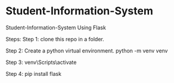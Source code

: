 # Student-Information-System
Student-Information-System
Using Flask


Steps:
Step 1:
clone this repo in a folder.

Step 2:
Create a python virtual environment.
python -m venv venv

Step 3:
venv\Scripts\activate

Step 4:
pip install flask
